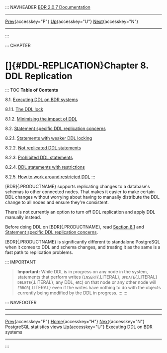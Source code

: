 ::: NAVHEADER
  [BDR 2.0.7 Documentation](index.md)
  ------------------------------------------------------------------------------------- ---------------------------------- -- -----------------------------------------------------------------------------------
  [Prev](monitoring-postgres-stats.md "PostgreSQL statistics views"){accesskey="P"}   [Up](manual.md){accesskey="U"}        [Next](ddl-replication-advice.md "Executing DDL on BDR systems"){accesskey="N"}

------------------------------------------------------------------------
:::

::: CHAPTER
# []{#DDL-REPLICATION}Chapter 8. DDL Replication

::: TOC
**Table of Contents**

8.1. [Executing DDL on BDR systems](ddl-replication-advice.md)

8.1.1. [The DDL
lock](ddl-replication-advice.md#DDL-REPLICATION-LOCKING)

8.1.2. [Minimising the impact of
DDL](ddl-replication-advice.md#DDL-REPLICATION-SAFETY)

8.2. [Statement specific DDL replication
concerns](ddl-replication-statements.md)

8.2.1. [Statements with weaker DDL
locking](ddl-replication-statements.md#AEN1489)

8.2.2. [Not replicated DDL
statements](ddl-replication-statements.md#AEN1519)

8.2.3. [Prohibited DDL
statements](ddl-replication-statements.md#DDL-REPLICATION-PROHIBITED-COMMANDS)

8.2.4. [DDL statements with
restrictions](ddl-replication-statements.md#DDL-REPLICATION-RESTRICTED-COMMANDS)

8.2.5. [How to work around restricted
DDL](ddl-replication-statements.md#DDL-REPLICATION-HOW)
:::

[BDR]{.PRODUCTNAME} supports replicating changes to a database\'s
schemas to other connected nodes. That makes it easier to make certain
DDL changes without worrying about having to manually distribute the DDL
change to all nodes and ensure they\'re consistent.

There is not currently an option to turn off DDL replication and apply
DDL manually instead.

Before doing DDL on [BDR]{.PRODUCTNAME}, read [Section
8.1](ddl-replication-advice.md) and [Statement specific DDL
replication concerns](ddl-replication-statements.md).

[BDR]{.PRODUCTNAME} is significantly different to standalone PostgreSQL
when it comes to DDL and schema changes, and treating it as the same is
a fast path to replication problems.

::: IMPORTANT
> **Important:** While DDL is in progress on any node in the system,
> statements that perform writes (`INSERT`{.LITERAL}, `UPDATE`{.LITERAL}
> `DELETE`{.LITERAL}, any DDL, etc) on that node or any other node will
> `ERROR`{.LITERAL} even if the writes have nothing to do with the
> objects currently being modified by the DDL in progress.
:::
:::

::: NAVFOOTER

------------------------------------------------------------------------

  ------------------------------------------------------- ----------------------------------- ----------------------------------------------------
  [Prev](monitoring-postgres-stats.md){accesskey="P"}    [Home](index.md){accesskey="H"}    [Next](ddl-replication-advice.md){accesskey="N"}
  PostgreSQL statistics views                              [Up](manual.md){accesskey="U"}                           Executing DDL on BDR systems
  ------------------------------------------------------- ----------------------------------- ----------------------------------------------------
:::

